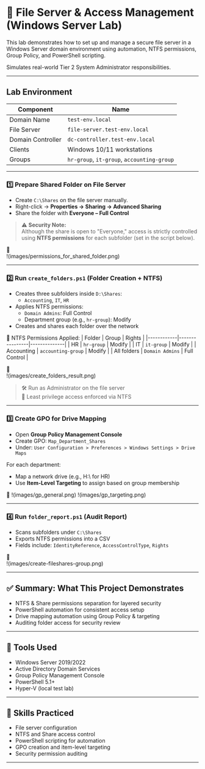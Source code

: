 # 📁 File Server & Access Management (Windows Server Lab)

This lab demonstrates how to set up and manage a secure file server in a Windows Server domain environment using automation, NTFS permissions, Group Policy, and PowerShell scripting.

Simulates real-world Tier 2 System Administrator responsibilities.

---

## Lab Environment

| Component         | Name                         |
|------------------|------------------------------|
| Domain Name       | `test-env.local`             |
| File Server       | `file-server.test-env.local` |
| Domain Controller | `dc-controller.test-env.local` |
| Clients           | Windows 10/11 workstations   |
| Groups            | `hr-group`, `it-group`, `accounting-group` |

---


### 1️⃣ Prepare Shared Folder on File Server

- Create `C:\Shares` on the file server manually.
- Right-click → **Properties → Sharing → Advanced Sharing**
- Share the folder with **Everyone – Full Control**

> ⚠️ **Security Note:**\
> Although the share is open to "Everyone," access is strictly controlled using **NTFS permissions** for each subfolder (set in the script below).

📸  
!(images/permissions_for_shared_folder.png)

---

### 2️⃣ Run `create_folders.ps1` (Folder Creation + NTFS)

- Creates three subfolders inside `D:\Shares`:
  - `Accounting`, `IT`, `HR`
- Applies NTFS permissions:
  - `Domain Admins`: Full Control
  - Department group (e.g., `hr-group`): Modify
- Creates and shares each folder over the network

📜 NTFS Permissions Applied:
| Folder     | Group          | Rights       |
|------------|----------------|--------------|
| HR         | `hr-group`     | Modify       |
| IT         | `it-group`     | Modify       |
| Accounting | `accounting-group` | Modify  |
| All folders | `Domain Admins` | Full Control |

📸  
!(images/create_folders_result.png)

> 🛠️ Run as Administrator on the file server  
> 🔐 Least privilege access enforced via NTFS

---

### 3️⃣ Create GPO for Drive Mapping

- Open **Group Policy Management Console**
- Create GPO: `Map_Department_Shares`
- Under: `User Configuration > Preferences > Windows Settings > Drive Maps`

For each department:
- Map a network drive (e.g., H:\ for HR)
- Use **Item-Level Targeting** to assign based on group membership

📸 
!(images/gp_general.png) 
!(images/gp_targeting.png)

---

### 4️⃣ Run `folder_report.ps1` (Audit Report)

- Scans subfolders under `C:\Shares`
- Exports NTFS permissions into a CSV
- Fields include: `IdentityReference`, `AccessControlType`, `Rights`

📸  
!(images/create-fileshares-group.png)

---

## ✅ Summary: What This Project Demonstrates

- NTFS & Share permissions separation for layered security
- PowerShell automation for consistent access setup
- Drive mapping automation using Group Policy & targeting
- Auditing folder access for security review

---

## 🧰 Tools Used

- Windows Server 2019/2022
- Active Directory Domain Services
- Group Policy Management Console
- PowerShell 5.1+
- Hyper-V (local test lab)

---

## 🧠 Skills Practiced

- File server configuration
- NTFS and Share access control
- PowerShell scripting for automation
- GPO creation and item-level targeting
- Security permission auditing

---



